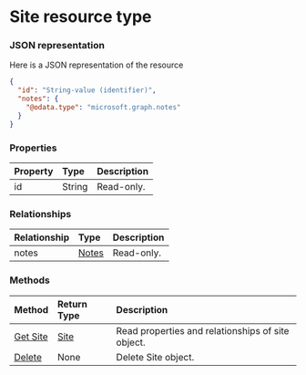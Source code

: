 # Site resource type



### JSON representation

Here is a JSON representation of the resource

<!-- {
  "blockType": "resource",
  "optionalProperties": [
    "notes"
  ],
  "@odata.type": "microsoft.graph.site"
}-->

```json
{
  "id": "String-value (identifier)",
  "notes": {
    "@odata.type": "microsoft.graph.notes"
  }
}

```
### Properties
| Property	   | Type	|Description|
|:---------------|:--------|:----------|
|id|String| Read-only.|

### Relationships
| Relationship | Type	|Description|
|:---------------|:--------|:----------|
|notes|[Notes](notes.md)| Read-only.|

### Methods

| Method		   | Return Type	|Description|
|:---------------|:--------|:----------|
|[Get Site](../api/site_get.md) | [Site](site.md) |Read properties and relationships of site object.|
|[Delete](../api/site_delete.md) | None |Delete Site object. |

<!-- uuid: cfe36506-792b-4056-b896-443ba1deaf72
2015-10-25 11:57:35 UTC -->
<!-- {
  "type": "#page.annotation",
  "description": "Site resource",
  "keywords": "",
  "section": "documentation",
  "tocPath": ""
}-->